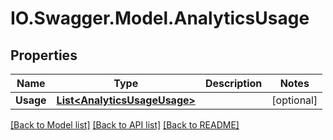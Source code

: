 # IO.Swagger.Model.AnalyticsUsage
## Properties

Name | Type | Description | Notes
------------ | ------------- | ------------- | -------------
**Usage** | [**List&lt;AnalyticsUsageUsage&gt;**](AnalyticsUsageUsage.md) |  | [optional] 

[[Back to Model list]](../README.md#documentation-for-models) [[Back to API list]](../README.md#documentation-for-api-endpoints) [[Back to README]](../README.md)

